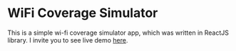 # WiFi Coverage Simulator

This is a simple wi-fi coverage simulator app, which was written in ReactJS library.
I invite you to see live demo [here](https://marcinkaczor.github.io/wifi-coverage-simulator/).

